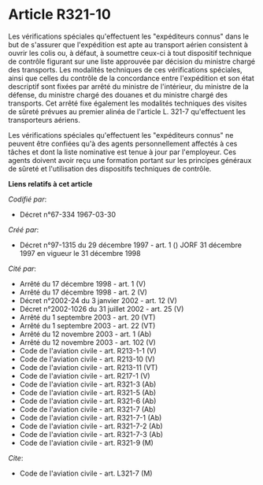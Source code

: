 # Article R321-10

Les vérifications spéciales qu'effectuent les "expéditeurs connus" dans le but de s'assurer que l'expédition est apte au
transport aérien consistent à ouvrir les colis ou, à défaut, à soumettre ceux-ci à tout dispositif technique de contrôle
figurant sur une liste approuvée par décision du ministre chargé des transports. Les modalités techniques de ces
vérifications spéciales, ainsi que celles du contrôle de la concordance entre l'expédition et son état descriptif sont fixées
par arrêté du ministre de l'intérieur, du ministre de la défense, du ministre chargé des douanes et du ministre chargé des
transports. Cet arrêté fixe également les modalités techniques des visites de sûreté prévues au premier alinéa de l'article
L. 321-7 qu'effectuent les transporteurs aériens.

Les vérifications spéciales qu'effectuent les "expéditeurs connus" ne peuvent être confiées qu'à des agents personnellement
affectés à ces tâches et dont la liste nominative est tenue à jour par l'employeur. Ces agents doivent avoir reçu une
formation portant sur les principes généraux de sûreté et l'utilisation des dispositifs techniques de contrôle.

**Liens relatifs à cet article**

_Codifié par_:

  - Décret n°67-334 1967-03-30

_Créé par_:

  - Décret n°97-1315 du 29 décembre 1997 - art. 1 () JORF 31 décembre 1997 en vigueur le 31 décembre 1998

_Cité par_:

  - Arrêté du 17 décembre 1998 - art. 1 (V)
  - Arrêté du 17 décembre 1998 - art. 2 (V)
  - Décret n°2002-24 du 3 janvier 2002 - art. 12 (V)
  - Décret n°2002-1026 du 31 juillet 2002 - art. 25 (V)
  - Arrêté du 1 septembre 2003 - art. 20 (VT)
  - Arrêté du 1 septembre 2003 - art. 22 (VT)
  - Arrêté du 12 novembre 2003 - art. 1 (Ab)
  - Arrêté du 12 novembre 2003 - art. 102 (V)
  - Code de l'aviation civile - art. R213-1-1 (V)
  - Code de l'aviation civile - art. R213-10 (V)
  - Code de l'aviation civile - art. R213-11 (VT)
  - Code de l'aviation civile - art. R217-1 (V)
  - Code de l'aviation civile - art. R321-3 (Ab)
  - Code de l'aviation civile - art. R321-5 (Ab)
  - Code de l'aviation civile - art. R321-6 (Ab)
  - Code de l'aviation civile - art. R321-7 (Ab)
  - Code de l'aviation civile - art. R321-7-1 (Ab)
  - Code de l'aviation civile - art. R321-7-2 (Ab)
  - Code de l'aviation civile - art. R321-7-3 (Ab)
  - Code de l'aviation civile - art. R321-9 (M)

_Cite_:

  - Code de l'aviation civile - art. L321-7 (M)
